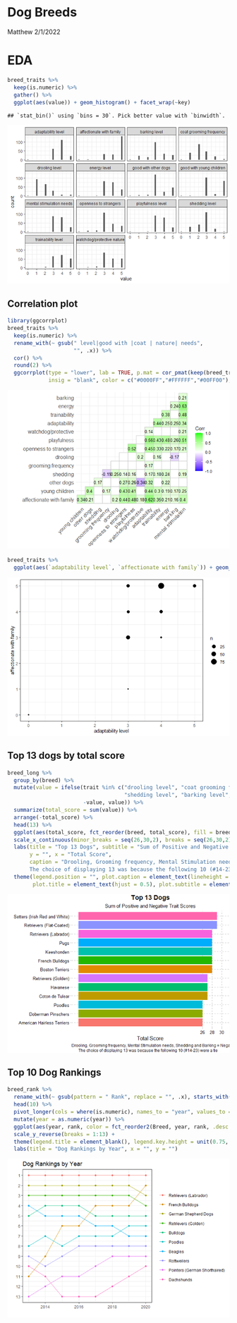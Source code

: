 Dog Breeds
================
Matthew
2/1/2022

# EDA

``` r
breed_traits %>%
  keep(is.numeric) %>%
  gather() %>%
  ggplot(aes(value)) + geom_histogram() + facet_wrap(~key)
```

    ## `stat_bin()` using `bins = 30`. Pick better value with `binwidth`.

![](DogBreeds_files/figure-gfm/unnamed-chunk-2-1.png)<!-- -->

## Correlation plot

``` r
library(ggcorrplot)
breed_traits %>%
  keep(is.numeric) %>%
  rename_with(~ gsub(" level|good with |coat | nature| needs",
                     "", .x)) %>%
  cor() %>%
  round(2) %>%
  ggcorrplot(type = "lower", lab = TRUE, p.mat = cor_pmat(keep(breed_traits, is.numeric)), 
             insig = "blank", color = c("#0000FF","#FFFFFF","#00FF00"), lab_size = 3.5)
```

![](DogBreeds_files/figure-gfm/unnamed-chunk-3-1.png)<!-- -->

``` r
breed_traits %>%
  ggplot(aes(`adaptability level`, `affectionate with family`)) + geom_count()
```

![](DogBreeds_files/figure-gfm/unnamed-chunk-3-2.png)<!-- -->

## Top 13 dogs by total score

``` r
breed_long %>%
  group_by(breed) %>%
  mutate(value = ifelse(trait %in% c("drooling level", "coat grooming frequency", 
                                     "shedding level", "barking level", "mental stimulation needs"),
                        -value, value)) %>%
  summarize(total_score = sum(value)) %>%
  arrange(-total_score) %>% 
  head(13) %>%
  ggplot(aes(total_score, fct_reorder(breed, total_score), fill = breed)) + geom_col() + theme_pander() + 
  scale_x_continuous(minor_breaks = seq(26,30,2), breaks = seq(26,30,2), limits = c(0,30)) +
  labs(title = "Top 13 Dogs", subtitle = "Sum of Positive and Negative Trait Scores",
       y = "", x = "Total Score", 
       caption = "Drooling, Grooming frequency, Mental Stimulation needs, Shedding and Barking = Negative Scores\n
       The choice of displaying 13 was because the following 10 (#14-23) were a tie") +
  theme(legend.position = "", plot.caption = element_text(lineheight = 0.5, hjust = 0), 
        plot.title = element_text(hjust = 0.5), plot.subtitle = element_text(hjust = 0.5))
```

![](DogBreeds_files/figure-gfm/unnamed-chunk-4-1.png)<!-- -->

## Top 10 Dog Rankings

``` r
breed_rank %>%
  rename_with(~ gsub(pattern = " Rank", replace = "", .x), starts_with("20")) %>%
  head(10) %>%
  pivot_longer(cols = where(is.numeric), names_to = "year", values_to = "rank") %>%
  mutate(year = as.numeric(year)) %>%
  ggplot(aes(year, rank, color = fct_reorder2(Breed, year, rank, .desc = FALSE))) + geom_line() + geom_point() +
  scale_y_reverse(breaks = 1:13) + 
  theme(legend.title = element_blank(), legend.key.height = unit(0.75,'cm')) +
  labs(title = "Dog Rankings by Year", x = "", y = "")
```

![](DogBreeds_files/figure-gfm/unnamed-chunk-5-1.png)<!-- -->
